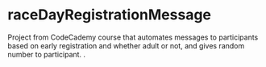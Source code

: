 # raceDayRegistrationMessage
Project from CodeCademy course that automates messages to participants based on early registration and whether adult or not, and gives random number to participant. . 
